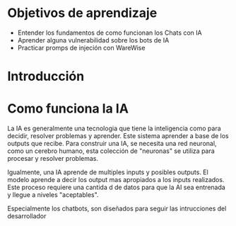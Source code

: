 # Objetivos de aprendizaje

- Entender los fundamentos de como funcionan los Chats con IA
- Aprender alguna vulnerabilidad sobre los bots de IA
- Practicar promps de injeción con WareWise

# Introducción

# Como funciona la IA

La IA es generalmente una tecnologia que tiene la inteligencia como para decidir, resolver problemas y aprender. Este sistema aprender a base de los outputs que recibe. Para construir una IA, se necesita una red neuronal, como un cerebro humano, esta colección de "neuronas" se utiliza para procesar y resolver problemas.

Igualmente, una IA aprende de multiples inputs y posibles outputs. El modelo aprende a decir los output mas apropiados a los inputs realizados. Este proceso requiere una cantida d de datos para que la AI sea entrenada y llegue a niveles "aceptables". 

Especialmente los chatbots, son diseñados para seguir las intrucciones del desarrollador
